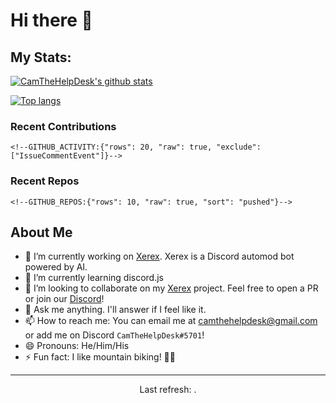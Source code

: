 # Hi there 👋

## My Stats:
[![CamTheHelpDesk's github stats](https://github-readme-stats.vercel.app/api?username=CamTheHelpDesk&theme=dark&show_icons=true&include_all_commits=true)](https://camdan.me)

[![Top langs](https://github-readme-stats.vercel.app/api/top-langs/?username=CamTheHelpDesk)](https://camdan.me)

### Recent Contributions
```
<!--GITHUB_ACTIVITY:{"rows": 20, "raw": true, "exclude": ["IssueCommentEvent"]}-->
```

### Recent Repos
```
<!--GITHUB_REPOS:{"rows": 10, "raw": true, "sort": "pushed"}-->
```

## About Me

- 🔭 I’m currently working on [Xerex](https://github.com/XerexDiscordBot/Xerex). Xerex is a Discord automod bot powered by AI.
- 🌱 I’m currently learning discord.js
- 👯 I’m looking to collaborate on my [Xerex](https://github.com/XerexDiscordBot/Xerex) project. Feel free to open a PR or join our [Discord](https://discord.gg/3zzE4n7)!
- 💬 Ask me anything. I'll answer if I feel like it.
- 📫 How to reach me: You can email me at [camthehelpdesk@gmail.com](mailto:camthehelpdesk@gmail.com?subject=Hello!&body=Hi!%20I%20got%20your%20email%20from%20your%20GitHub%20repo.) or add me on Discord `CamTheHelpDesk#5701`!
- 😄 Pronouns: He/Him/His
- ⚡ Fun fact: I like mountain biking! 🚵🚴

---
<p align="center">Last refresh: <b><!--TIMESTAMP:{"format": "dddd, MMMM Do YYYY, h:mm:ss a [UTC]"}--></b>.</p>
